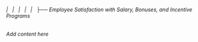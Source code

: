 ###### |   |   |   |   |   ├── Employee Satisfaction with Salary, Bonuses, and Incentive Programs

*Add content here*